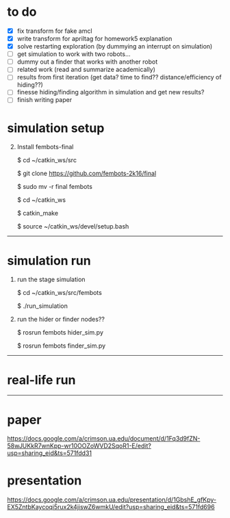 # to do
- [x] fix transform for fake amcl
- [x] write transform for apriltag for homework5 explanation
- [x] solve restarting exploration (by dummying an interrupt on simulation)
- [ ] get simulation to work with two robots...
- [ ] dummy out a finder that works with another robot
- [ ] related work (read and summarize academically)
- [ ] results from first iteration (get data? time to find?? distance/efficiency of hiding??)
- [ ] finesse hiding/finding algorithm in simulation and get new results?
- [ ] finish writing paper

# simulation setup

<!-- 1. Install pioneer gazebo and stuff

    http://web.engr.oregonstate.edu/~chungje/Code/Pioneer3dx%20simulation/ros-indigo-gazebo2-pioneer.pdf -->

2. Install fembots-final

    $ cd ~/catkin_ws/src

    $ git clone https://github.com/fembots-2k16/final

    $ sudo mv -r final fembots

    $ cd ~/catkin_ws

    $ catkin_make

    $ source ~/catkin_ws/devel/setup.bash

--------------------------------------------------------------------------------

# simulation run

1. run the stage simulation

    $ cd ~/catkin_ws/src/fembots

    $ ./run_simulation

2. run the hider or finder nodes??

    $ rosrun fembots hider_sim.py

    $ rosrun fembots finder_sim.py

--------------------------------------------------------------------------------

# real-life run

--------------------------------------------------------------------------------

# paper
https://docs.google.com/a/crimson.ua.edu/document/d/1Fq3d9fZN-58wJUKkR7wnKpp-wr10OOZoWVD2SqoR1-E/edit?usp=sharing_eid&ts=571fdd31

# presentation
https://docs.google.com/a/crimson.ua.edu/presentation/d/1GbshE_gfKpy-EX5ZntbKaycoqi5rux2k4jiswZ6wmkU/edit?usp=sharing_eid&ts=571fd696
